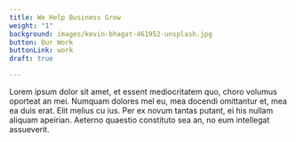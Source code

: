 ```yaml
---
title: We Help Business Grow
weight: "1"
background: images/kevin-bhagat-461952-unsplash.jpg
button: Our Work
buttonLink: work
draft: true

---
```

Lorem ipsum dolor sit amet, et essent mediocritatem quo, choro volumus oporteat an mei. Numquam dolores mel eu, mea docendi omittantur et, mea ea duis erat. Elit melius cu ius. Per ex novum tantas putant, ei his nullam aliquam apeirian. Aeterno quaestio constituto sea an, no eum intellegat assueverit.